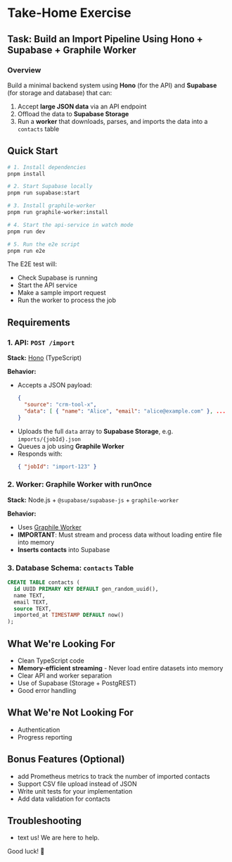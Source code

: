 # Take-Home Exercise

## Task: Build an Import Pipeline Using Hono + Supabase + Graphile Worker

### Overview

Build a minimal backend system using **Hono** (for the API) and **Supabase** (for storage and database) that can:

1. Accept **large JSON data** via an API endpoint
2. Offload the data to **Supabase Storage**
3. Run a **worker** that downloads, parses, and imports the data into a `contacts` table

## Quick Start

```bash
# 1. Install dependencies
pnpm install

# 2. Start Supabase locally
pnpm run supabase:start

# 3. Install graphile-worker
pnpm run graphile-worker:install

# 4. Start the api-service in watch mode
pnpm run dev

# 5. Run the e2e script
pnpm run e2e
```

The E2E test will:
- Check Supabase is running
- Start the API service
- Make a sample import request
- Run the worker to process the job

## Requirements

### 1. **API: `POST /import`**

**Stack:** [Hono](https://hono.dev/) (TypeScript)

**Behavior:**
- Accepts a JSON payload:
  ```json
  {
    "source": "crm-tool-x",
    "data": [ { "name": "Alice", "email": "alice@example.com" }, ... ]
  }
  ```
- Uploads the full `data` array to **Supabase Storage**, e.g. `imports/{jobId}.json`
- Queues a job using **Graphile Worker**
- Responds with:
  ```json
  { "jobId": "import-123" }
  ```

### 2. **Worker: Graphile Worker with runOnce**

**Stack:** Node.js + `@supabase/supabase-js` + `graphile-worker`

**Behavior:**
- Uses [Graphile Worker](https://github.com/graphile/worker)
- **IMPORTANT**: Must stream and process data without loading entire file into memory
- **Inserts contacts** into Supabase

### 3. **Database Schema: `contacts` Table**

```sql
CREATE TABLE contacts (
  id UUID PRIMARY KEY DEFAULT gen_random_uuid(),
  name TEXT,
  email TEXT,
  source TEXT,
  imported_at TIMESTAMP DEFAULT now()
);
```

## What We're Looking For

- Clean TypeScript code
- **Memory-efficient streaming** - Never load entire datasets into memory
- Clear API and worker separation
- Use of Supabase (Storage + PostgREST)
- Good error handling

## What We're Not Looking For

- Authentication
- Progress reporting

## Bonus Features (Optional)

- add Prometheus metrics to track the number of imported contacts
- Support CSV file upload instead of JSON
- Write unit tests for your implementation
- Add data validation for contacts

## Troubleshooting

- text us! We are here to help.

Good luck! 🚀
